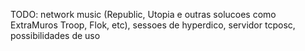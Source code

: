 TODO: network music (Republic, Utopia e outras solucoes como ExtraMuros Troop, Flok, etc), sessoes de hyperdico, servidor tcposc, possibilidades de uso